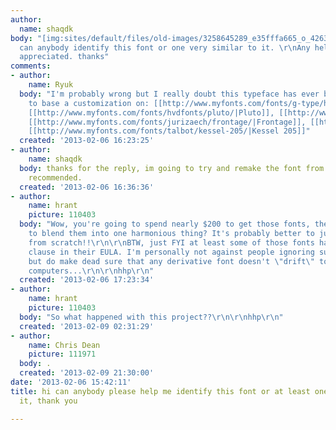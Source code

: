 ```yaml
---
author:
  name: shaqdk
body: "[img:sites/default/files/old-images/3258645289_e35fffa665_o_4263.jpg]\r\n\r\nhi,
  can anybody identify this font or one very similar to it. \r\nAny help will be much
  appreciated. thanks"
comments:
- author:
    name: Ryuk
  body: "I'm probably wrong but I really doubt this typeface has ever been digitized.\r\nSome
    to base a customization on: [[http://www.myfonts.com/fonts/g-type/houschka-pro/|Houschka]],
    [[http://www.myfonts.com/fonts/hvdfonts/pluto/|Pluto]], [[http://www.myfonts.com/fonts/latinotype/andes/|Andes]],
    [[http://www.myfonts.com/fonts/jurizaech/frontage/|Frontage]], [[http://www.myfonts.com/fonts/dstype/estilo-pro/|Estilo]],
    [[http://www.myfonts.com/fonts/talbot/kessel-205/|Kessel 205]]"
  created: '2013-02-06 16:23:25'
- author:
    name: shaqdk
  body: thanks for the reply, im going to try and remake the font from the ones you've
    recommended.
  created: '2013-02-06 16:36:36'
- author:
    name: hrant
    picture: 110403
  body: "Wow, you're going to spend nearly $200 to get those fonts, then struggle
    to blend them into one harmonious thing? It's probably better to just make it
    from scratch!!\r\n\r\nBTW, just FYI at least some of those fonts have a \"no-modification\"
    clause in their EULA. I'm personally not against people ignoring such a clause,
    but do make dead sure that any derivative font doesn't \"drift\" to other people's
    computers...\r\n\r\nhhp\r\n"
  created: '2013-02-06 17:23:34'
- author:
    name: hrant
    picture: 110403
  body: "So what happened with this project??\r\n\r\nhhp\r\n"
  created: '2013-02-09 02:31:29'
- author:
    name: Chris Dean
    picture: 111971
  body: .
  created: '2013-02-09 21:30:00'
date: '2013-02-06 15:42:11'
title: hi can anybody please help me identify this font or at least one similar to
  it, thank you

---
```

